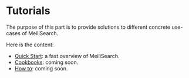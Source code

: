 # Tutorials

The purpose of this part is to provide solutions to different concrete use-cases of MeiliSearch.

Here is the content:
- [Quick Start](/tutorials/quickstart/): a fast overview of MeiliSearch.
- [Cookbooks](/tutorials/cookbooks/): coming soon.
- [How to](/tutorials/howtos/): coming soon.

